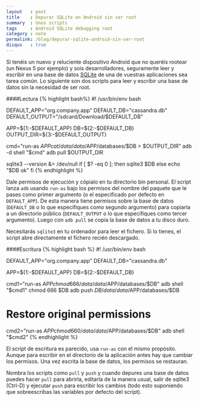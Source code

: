 ```yaml
---
layout   : post
title    : Depurar SQLite en Android sin ser root
summary  : Unos scripts
tags     : Android SQLite debugging root
category : note
permalink: /blog/depurar-sqlite-android-sin-ser-root
disqus   : true
---
```


Si tenéis un nuevo y reluciente dispositivo Android que no queréis rootear
(un Nexus 5 por ejemplo) y sois desarrolladores, seguramente leer y escribir
en una base de datos [SQLite] de una de vuestras aplicaciones sea tarea
común.
Lo siguiente son dos scripts para leer y escribir una base de datos sin
la necesidad de ser root.

####Lectura
{% highlight bash%}
#! /usr/bin/env bash

DEFAULT_APP="org.company.app"
DEFAULT_DB="cassandra.db"
DEFAULT_OUTPUT="/sdcard/Download/$DEFAULT_DB"

APP=${1:-$DEFAULT_APP}
DB=${2:-$DEFAULT_DB}
OUTPUT_DIR=${3:-$DEFAULT_OUTPUT}

cmd="run-as $APP cat /data/data/$APP/databases/$DB > $OUTPUT_DIR"
adb -d shell "$cmd"
adb pull $OUTPUT_DIR

sqlite3 --version &> /dev/null
if [ $? -eq 0 ]; then
   sqlite3 $DB
else
   echo "$DB ok"
fi
{% endhighlight %}

Dale permisos de ejecución y cópialo en tu directorio bin personal. El script
lanza `adb` usando `run-as` bajo los permisos del nombre del paquete que
le pases como primer argumento (o el especificado por defecto en `DEFAULT_APP`).
De esta manera tiene permisos sobre la base de datos (`DEFAULT_DB` o
lo que especifiques como segundo argumento) para copiarla a un
directorio público (`DEFAULT_OUTPUT` o lo que especifiques como tercer argumento).
Luego con `adb pull` se copia la base de datos a tu disco duro.

Necesitarás `sqlite3` en tu ordenador para leer el fichero. Si lo tienes,
el script abre directamente el fichero recién descargado.

####Escritura
{% highlight bash %}
#! /usr/bin/env bash

DEFAULT_APP="org.company.app"
DEFAULT_DB="cassandra.db"

APP=${1:-$DEFAULT_APP}
DB=${2:-$DEFAULT_DB}

cmd1="run-as $APP chmod 666 /data/data/$APP/databases/$DB"
adb shell "$cmd1"
chmod 666 $DB
adb push $DB /data/data/$APP/databases/$DB

# Restore original permissions
cmd2="run-as $APP chmod 660 /data/data/$APP/databases/$DB"
adb shell "$cmd2"
{% endhighlight %}

El script de escritura es parecido, usa `run-as` con el mismo
propósito. Aunque para escribir en el directorio de la aplicación
antes hay que cambiar los permisos. Una vez escrita la base
de datos, los permisos se restauran.

Nombra los scripts como `pull` y `push` y cuando
depures una base de datos puedes hacer `pull` para
abrirla, editarla de la manera usual, salir de sqlite3 (Ctrl-D) y
ejecutar `push` para escribir los cambios (todo esto suponiendo
que sobreescribas las variables por defecto del script).

[SQLite]: http://www.sqlite.org/

